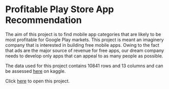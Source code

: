 # Profitable Play Store App Recommendation

The aim of this project is to find mobile app categories that are likely to be most profitable for Google Play markets. This project is meant an imaginery company that is interested in building free mobile apps. Owing to the fact that ads are the major source of revenue for free apps, our dream company needs to develop only apps that can appeal to as many people as possible.

The data used for this project contains 10841 rows and 13 columns and can be assessed [here](https://www.kaggle.com/lava18/google-play-store-apps) on kaggle.

Click [here](https://github.com/denojike/google_play_app_recommendation/blob/master/app_recommendation.ipynb) to open this project.
